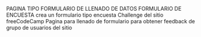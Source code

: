 PAGINA TIPO FORMULARIO DE LLENADO DE DATOS 
FORMULARIO DE ENCUESTA
crea un formulario tipo encuesta 
Challenge del sitio freeCodeCamp 
Pagina para llenado de formulario para obtener feedback de grupo de usuarios del sitio
